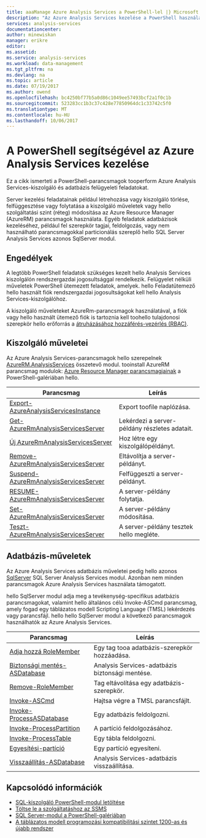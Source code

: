 ```yaml
---
title: aaaManage Azure Analysis Services a PowerShell-lel |} Microsoft Docs
description: "Az Azure Analysis Services kezelése a PowerShell használatával."
services: analysis-services
documentationcenter: 
author: minewiskan
manager: erikre
editor: 
ms.assetid: 
ms.service: analysis-services
ms.workload: data-management
ms.tgt_pltfrm: na
ms.devlang: na
ms.topic: article
ms.date: 07/19/2017
ms.author: owend
ms.openlocfilehash: bc4250bf77b5a0d86c1049ee57493bcf2a1f0c1b
ms.sourcegitcommit: 523283cc1b3c37c428e77850964dc1c33742c5f0
ms.translationtype: MT
ms.contentlocale: hu-HU
ms.lasthandoff: 10/06/2017
---
```

# <a name="manage-azure-analysis-services-with-powershell"></a>A PowerShell segítségével az Azure Analysis Services kezelése

Ez a cikk ismerteti a PowerShell-parancsmagok tooperform Azure Analysis Services-kiszolgáló és adatbázis felügyeleti feladatokat. 

Server kezelési feladatainak például létrehozása vagy kiszolgáló törlése, felfüggesztése vagy folytatása a kiszolgáló műveletek vagy hello szolgáltatási szint (réteg) módosítása az Azure Resource Manager (AzureRM) parancsmagok használata. Egyéb feladatok adatbázisok kezeléséhez, például fel szerepkör tagjai, feldolgozás, vagy nem használható parancsmagokkal particionálás szereplő hello SQL Server Analysis Services azonos SqlServer modul.

## <a name="permissions"></a>Engedélyek
A legtöbb PowerShell feladatok szükséges kezelt hello Analysis Services kiszolgálón rendszergazdai jogosultsággal rendelkezik. Felügyelet nélküli műveletek PowerShell ütemezett feladatok, amelyek. hello Feladatütemező hello használt fiók rendszergazdai jogosultságokat kell hello Analysis Services-kiszolgálóhoz. 

A kiszolgáló műveleteket AzureRm-parancsmagok használatával, a fiók vagy hello használt ütemező fiók is tartoznia kell toohello tulajdonosi szerepkör hello erőforrás a [átruházásához hozzáférés-vezérlés (RBAC)](../active-directory/role-based-access-control-what-is.md). 

## <a name="server-operations"></a>Kiszolgáló műveletei 
Az Azure Analysis Services-parancsmagok hello szerepelnek [AzureRM.AnalysisServices](https://www.powershellgallery.com/packages/AzureRM.AnalysisServices) összetevő modul. tooinstall AzureRM parancsmag modulok: [Azure Resource Manager parancsmagjainak](/powershell/azure/overview) a PowerShell-galériában hello.

|Parancsmag|Leírás| 
|------------|-----------------| 
|[Export-AzureAnalysisServicesInstance](/powershell/module/azurerm.analysisservices/export-azureanalysisservicesinstancelog)|Export toofile naplózása.| 
|[Get-AzureRmAnalysisServicesServer](/powershell/module/azurerm.analysisservices/get-azurermanalysisservicesserver)|Lekérdezi a server-példány részletes adatait.|  
|[Új AzureRmAnalysisServicesServer](/powershell/module/azurerm.analysisservices/new-azurermanalysisservicesserver)|Hoz létre egy kiszolgálópéldányt.|
|[Remove-AzureRmAnalysisServicesServer](/powershell/module/azurerm.analysisservices/remove-azurermanalysisservicesserver)|Eltávolítja a server-példányt.|  
|[Suspend-AzureRmAnalysisServicesServer](/powershell/module/azurerm.analysisservices/suspend-azurermanalysisservicesserver)|Felfüggeszti a server-példányt.| 
|[RESUME-AzureRmAnalysisServicesServer](/powershell/module/azurerm.analysisservices/resume-azurermanalysisservicesserver)|A server-példány folytatja.|  
|[Set-AzureRmAnalysisServicesServer](/powershell/module/azurerm.analysisservices/set-azurermanalysisservicesserver)|A server-példány módosítása.|   
|[Teszt-AzureRmAnalysisServicesServer](/powershell/module/azurerm.analysisservices/test-azurermanalysisservicesserver)|A server-példány tesztek hello megléte.| 

## <a name="database-operations"></a>Adatbázis-műveletek

Az Azure Analysis Services adatbázis műveletei pedig hello azonos [SqlServer](https://www.powershellgallery.com/packages/SqlServer) SQL Server Analysis Services modul. Azonban nem minden parancsmagok Azure Analysis Services használata támogatott. 

hello SqlServer modul adja meg a tevékenység-specifikus adatbázis parancsmagokat, valamint hello általános célú Invoke-ASCmd parancsmag, amely fogad egy táblázatos modell Scripting Language (TMSL) lekérdezés vagy parancsfájl. hello hello SqlServer modul a következő parancsmagok használhatók az Azure Analysis Services.

  
|Parancsmag|Leírás|
|------------|-----------------| 
|[Adja hozzá RoleMember](https://msdn.microsoft.com/library/hh510167.aspx)|Egy tag tooa adatbázis-szerepkör hozzáadása.| 
|[Biztonsági mentés-ASDatabase](https://docs.microsoft.com/sql/analysis-services/powershell/backup-asdatabase-cmdlet)|Analysis Services-adatbázis biztonsági mentése.|  
|[Remove-RoleMember](https://msdn.microsoft.com/library/hh510173.aspx)|Tag eltávolítása egy adatbázis-szerepkör.|   
|[Invoke-ASCmd](https://msdn.microsoft.com/library/hh479579.aspx)|Hajtsa végre a TMSL parancsfájlt.|
|[Invoke-ProcessASDatabase](https://msdn.microsoft.com/library/mt651773.aspx)|Egy adatbázis feldolgozni.|  
|[Invoke-ProcessPartition](https://msdn.microsoft.com/library/hh510164.aspx)|A partíció feldolgozásához.| 
|[Invoke-ProcessTable](https://msdn.microsoft.com/library/mt651774.aspx)|Egy tábla feldolgozni.|  
|[Egyesítési-partíció](https://msdn.microsoft.com/library/hh479576.aspx)|Egy partíció egyesíteni.|  
|[Visszaállítás-ASDatabase](https://docs.microsoft.com/sql/analysis-services/powershell/restore-asdatabase-cmdlet)|Analysis Services-adatbázis visszaállítása.| 
  

## <a name="related-information"></a>Kapcsolódó információk

* [SQL-kiszolgáló PowerShell-modul letöltése](https://docs.microsoft.com/sql/ssms/download-sql-server-ps-module)   
* [Töltse le a szolgáltatáshoz az SSMS](https://docs.microsoft.com/sql/ssms/download-sql-server-management-studio-ssms)   
* [SQL Server-modul a PowerShell-galériában](https://www.powershellgallery.com/packages/SqlServer)    
* [A táblázatos modell programozási kompatibilitási szintet 1200-as és újabb rendszer](https://msdn.microsoft.com/library/mt712541.aspx)
